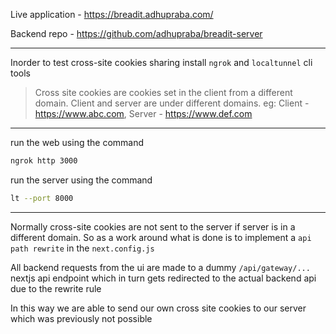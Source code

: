 Live application - https://breadit.adhupraba.com/

Backend repo - https://github.com/adhupraba/breadit-server

---

Inorder to test cross-site cookies sharing install `ngrok` and `localtunnel` cli tools

> Cross site cookies are cookies set in the client from a different domain. Client and server are under different domains. eg: Client - https://www.abc.com, Server - https://www.def.com

---

run the web using the command

```bash
ngrok http 3000
```

run the server using the command

```bash
lt --port 8000
```

---

Normally cross-site cookies are not sent to the server if server is in a different domain. So as a work around what is done is to implement a `api path rewrite` in the `next.config.js`

All backend requests from the ui are made to a dummy `/api/gateway/...` nextjs api endpoint which in turn gets redirected to the actual backend api due to the rewrite rule

In this way we are able to send our own cross site cookies to our server which was previously not possible
